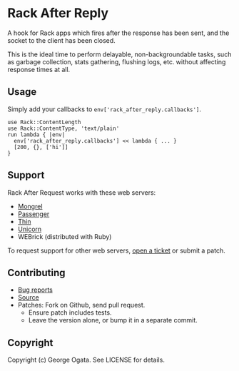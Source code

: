 # Rack After Reply

A hook for Rack apps which fires after the response has been sent, and
the socket to the client has been closed.

This is the ideal time to perform delayable, non-backgroundable tasks,
such as garbage collection, stats gathering, flushing logs, etc.
without affecting response times at all.

## Usage

Simply add your callbacks to `env['rack_after_reply.callbacks']`.

    use Rack::ContentLength
    use Rack::ContentType, 'text/plain'
    run lambda { |env|
      env['rack_after_reply.callbacks'] << lambda { ... }
      [200, {}, ['hi']]
    }

## Support

Rack After Request works with these web servers:

 * [Mongrel](https://github.com/fauna/mongrel)
 * [Passenger](http://www.modrails.com)
 * [Thin](https://github.com/macournoyer/thin)
 * [Unicorn](http://unicorn.bogomips.org)
 * WEBrick (distributed with Ruby)

To request support for other web servers, [open a ticket][issues] or
submit a patch.

[issues]: http://github.com/oggy/rack_after_reply/issues

## Contributing

 * [Bug reports](https://github.com/oggy/rack_after_reply/issues)
 * [Source](https://github.com/oggy/rack_after_reply)
 * Patches: Fork on Github, send pull request.
   * Ensure patch includes tests.
   * Leave the version alone, or bump it in a separate commit.

## Copyright

Copyright (c) George Ogata. See LICENSE for details.
